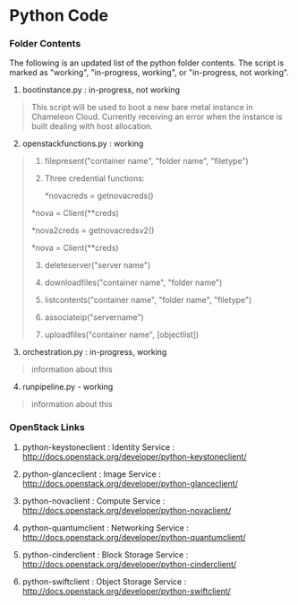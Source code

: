 Python Code
=============

### Folder Contents ###

The following is an updated list of the python folder contents. The script is marked as "working", "in-progress, working", or "in-progress, not working".

1. bootinstance.py : in-progress, not working

> This script will be used to boot a new bare metal instance in Chameleon Cloud.
> Currently receiving an error when the instance is built dealing with host allocation.

2. openstackfunctions.py : working

> 1. filepresent("container name", "folder name", "filetype")
>
> 2. Three credential functions:
>
>      *novacreds = getnovacreds()
>    
>   *nova = Client(\*\*creds)
>    
>   *nova2creds = getnovacredsv2()
>    
>   *nova = Client(\*\*creds)
>
> 3. deleteserver("server name")
>
> 4. downloadfiles("container name", "folder name")
>
> 5. listcontents("container name", "folder name", "filetype")
>
> 6. associateip("servername")
>
> 7. uploadfiles("container name", [objectlist])
>

3. orchestration.py : in-progress, working

> information about this

4. runpipeline.py - working

> information about this

### OpenStack Links ###

1. python-keystoneclient : Identity Service : http://docs.openstack.org/developer/python-keystoneclient/

2. python-glanceclient : Image Service : http://docs.openstack.org/developer/python-glanceclient/

3. python-novaclient : Compute Service : http://docs.openstack.org/developer/python-novaclient/

4. python-quantumclient : Networking Service : http://docs.openstack.org/developer/python-quantumclient/
	
5. python-cinderclient : Block Storage Service : http://docs.openstack.org/developer/python-cinderclient/
	
6. python-swiftclient : Object Storage Service : http://docs.openstack.org/developer/python-swiftclient/
